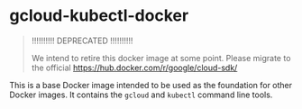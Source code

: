 gcloud-kubectl-docker
=====================

> !!!!!!!!!! DEPRECATED !!!!!!!!!!
> 
> We intend to retire this docker image at some point. Please migrate to the official
> https://hub.docker.com/r/google/cloud-sdk/

This is a base Docker image intended to be used as the foundation for other 
Docker images. It contains the `gcloud` and `kubectl` command line tools.
